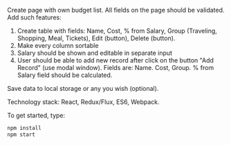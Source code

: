 Create page with own budget list. All fields on the page should be validated. Add such features:

1. Create table with fields: Name, Cost, % from Salary, Group (Traveling, Shopping, Meal, Tickets), Edit (button), Delete (button).
2. Make every column sortable
3. Salary should be shown and editable in separate input
4. User should be able to add new record after click on the button "Add Record" (use modal window).
Fields are: Name. Cost, Group. % from Salary field should be calculated.

Save data to local storage or any you wish (optional).

Technology stack: React, Redux/Flux, ES6, Webpack.

To get started, type:
```bash
npm install
npm start
```
